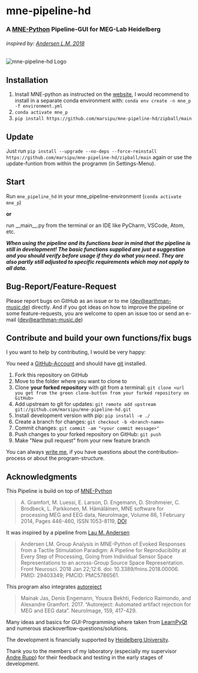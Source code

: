 # mne-pipeline-hd
### A [MNE-Python](https://mne.tools/stable/index.html) Pipeline-GUI for MEG-Lab Heidelberg
###### inspired by: [Andersen L.M. 2018](https://doi.org/10.3389/fnins.2018.00006)

![mne-pipeline-hd Logo](mne_pipeline_hd/resource/mne_pipeline_logo_evee_smaller.jpg)

## Installation
1. Install MNE-python as instructed on the [website](https://www.martinos.org/mne/stable/install_mne_python.html),
I would recommend to install in a separate conda environment with:
`conda env create -n mne_p -f environment.yml`
2. `conda activate mne_p`
3. `pip install https://github.com/marsipu/mne-pipeline-hd/zipball/main`

## Update

Just
run `pip install --upgrade --no-deps --force-reinstall https://github.com/marsipu/mne-pipeline-hd/zipball/main`
again or use the update-funtion from within the programm (in Settings-Menu).

## Start
Run `mne_pipeline_hd` in your mne_pipeline-environment (`conda activate mne_p`)

**or**

run \_\_main\_\_.py from the terminal or an IDE like PyCharm, VSCode, Atom, etc.

***When using the pipeline and its functions bear in mind that the pipeline is still in development!
The basic functions supplied are just a suggestion and you should verify before usage if they do what you need.
They are also partly still adjusted to specific requirements which may not apply to all data.***

## Bug-Report/Feature-Request
Please report bugs on GitHub as an issue or to me (dev@earthman-music.de) directly.
And if you got ideas on how to improve the pipeline or some feature-requests,
you are welcome to open an issue too or send an e-mail (dev@earthman-music.de)

## Contribute and build your own functions/fix bugs
I you want to help by contributing, I would be very happy:

You need a [GitHub-Account](https://github.com/)
and should have [git](https://git-scm.com/book/en/v2/Getting-Started-Installing-Git) installed.

1. Fork this repository on GitHub
2. Move to the folder where you want to clone to
3. Clone **your forked repository** with git from a
   terminal: `git clone <url you get from the green clone-button from your forked repository on GitHub>`
4. Add upstream to git for
   updates: `git remote add upstream git://github.com/marsipu/mne-pipeline-hd.git`
5. Install development version with pip: `pip install -e ./`
6. Create a branch for changes: `git checkout -b <branch-name>`
7. Commit changes: `git commit -am "<your commit message>"`
8. Push changes to your forked repository on GitHub: `git push`
9. Make "New pull request" from your new feature branch

You can always [write me](mailto:dev@earthman-music.de), if you have questions about the contribution-process 
or about the program-structure.

## Acknowledgments
This Pipeline is build on top of [MNE-Python](https://mne.tools/stable/index.html)
> A. Gramfort, M. Luessi, E. Larson, D. Engemann, D. Strohmeier, C. Brodbeck, L. Parkkonen, M. Hämäläinen,
> MNE software for processing MEG and EEG data, NeuroImage, Volume 86, 1 February 2014, Pages 446-460, ISSN 1053-8119,
> [DOI](https://doi.org/10.1016/j.neuroimage.2013.10.027)

It was inspired by a pipeline from [Lau M. Andersen](https://doi.org/10.3389/fnins.2018.00006)
> Andersen LM. Group Analysis in MNE-Python of Evoked Responses from a Tactile Stimulation Paradigm: A Pipeline for
> Reproducibility at Every Step of Processing, Going from Individual Sensor Space Representations to an across-Group
> Source Space Representation. Front Neurosci. 2018 Jan 22;12:6. doi: 10.3389/fnins.2018.00006. PMID: 29403349;
> PMCID: PMC5786561.

This program also integrates [autoreject](https://doi.org/10.1016/j.neuroimage.2017.06.030)
> Mainak Jas, Denis Engemann, Yousra Bekhti, Federico Raimondo, and Alexandre Gramfort. 2017.
> “Autoreject: Automated artifact rejection for MEG and EEG data”. NeuroImage, 159, 417-429.

Many ideas and basics for GUI-Programming where taken from [LearnPyQt](https://www.learnpyqt.com/) and numerous
stackoverflow-questions/solutions.

The development is financially supported by [Heidelberg University](https://www.uni-heidelberg.de/de/forschung/forschungsprofil/fields-of-focus/field-of-focus-i).

Thank you to the members of my laboratory (especially my supervisor [Andre Rupp](https://www.klinikum.uni-heidelberg.de/personen/pd-dr-phil-andre-rupp-271)) for their feedback and testing in the early stages of development.
